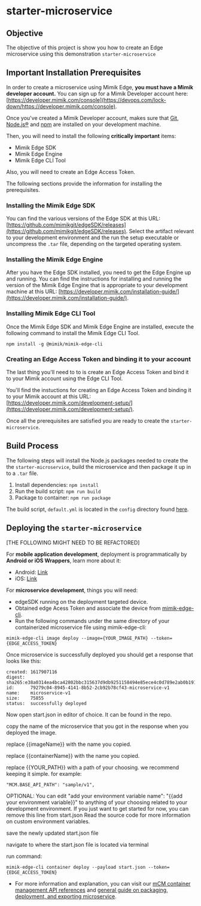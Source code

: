# starter-microservice

## Objective


The objective of this project is show you how to create an Edge microservice using this demonstration `starter-microservice`

## Important Installation Prerequisites


In order to create a microservice using Mimik Edge, **you must have a Mimik developer account.** You can sign up for a Mimik Developer account here: [https://developer.mimik.com/console](https://devops.com/lock-down/https://developer.mimik.com/console).

Once you've created a Mimik Developer account, makes sure that [Git](https://git-scm.com/), [Node.js®](https://docs.npmjs.com/downloading-and-installing-node-js-and-npm) and [npm](https://docs.npmjs.com/downloading-and-installing-node-js-and-npm) are installed on your development machine.

Then, you will need to install the following **critically important** items: 

* Mimik Edge SDK
* Mimik Edge Engine
* Mimik Edge CLI Tool

Also, you will need to create an Edge Access Token.

The following sections provide the information for installing the prerequisites.


### Installing the Mimik Edge SDK

You can find the various versions of the Edge SDK at this URL: [https://github.com/mimikgit/edgeSDK/releases](https://github.com/mimikgit/edgeSDK/releases). Select the artifact relevant to your development environment and the run the setup executable or uncompress the `.tar` file, depending on the targeted operating system.

### Installing the Mimik Edge Engine

After you have the Edge SDK installed, you need to get the Edge Engine up and running. You can find the instructions for installing and running the version of the Mimik Edge Engine that is appropriate to your development machine at this URL: [https://developer.mimik.com/installation-guide/](https://developer.mimik.com/installation-guide/).

### Installing Mimik Edge CLI Tool

Once the Mimik Edge SDK and Mimik Edge Engine are installed, execute the following command to install the Mimik Edge CLI Tool.

`npm install -g @mimik/mimik-edge-cli`

### Creating an Edge Access Token and binding it to your account

The last thing you'll need to to is create an Edge Access Token and bind it to your Mimik account using the Edge CLI Tool.

You'll find the instuctions for creating an Edge Access Token and binding it to your Mimik account at this URL:[https://developer.mimik.com/development-setup/](https://developer.mimik.com/development-setup/).

Once all the prerequisites are satisfied you are ready to create the `starter-microservice`.

## Build Process

The following steps will install the Node.js packages needed to create the the `starter-microservice`, build the microservice and then package it up in to a `.tar` file.

1. Install dependencies: `npm install`
2. Run the build script: `npm run build`
3. Package to container: `npm run package`

The build script, `default.yml` is located in the `config` directory found [here](./config/default.yml).

## Deploying the `starter-microservice`

[THE FOLLOWING MIGHT NEED TO BE REFACTORED]

For **mobile application development**, deployment is programmatically by **Android or iOS Wrappers**, learn more about it:

- Android: [Link](https://developer.mimik.com/edgemobileclient-android-wrapper/)
- iOS: [Link](https://developer.mimik.com/edgemobileclient-ios-wrapper/)

For **microservice development**, things you will need:

- edgeSDK running on the deployment targeted device.
- Obtained edge Acess Token and associate the device from [mimik-edge-cli](https://www.npmjs.com/package/@mimik/mimik-edge-cli).
- Run the following commands under the same directory of your containerized microservice file using mimik-edge-cli:

```
mimik-edge-cli image deploy --image={YOUR_IMAGE_PATH} --token={EDGE_ACCESS_TOKEN}
```

Once microservice is successfully deployed you should get a response that looks like this:

```
created: 1617907116
digest:  sha265:e38a0314ea4bca42802bbc315637d9db9251158494e85ece4c0d789e2ab0b191
id:      79279c04-8945-4141-8b52-2cb92b78cf43-microservice-v1
name:    microservice-v1
size:    75855
status:  successfully deployed
```

Now open start.json in editor of choice. It can be found in the repo.

copy the name of the microservice that you got in the response when you deployed the image.

replace {{imageName}} with the name you copied.

replace {{containerName}} with the name you copied.

replace {{YOUR_PATH}} with a path of your choosing. we recommend keeping it simple.
for example:

```
"MCM.BASE_API_PATH": "sample/v1",
```

OPTIONAL:
You can edit "add your environment variable name": "{{add your environment variable}}" to anything of your choosing related to your development environment. If you just want to get started for now, you can remove this line from start.json Read the source code for more information on custom environment variables.

save the newly updated start.json file

navigate to where the start.json file is located via terminal

run command:

```
mimik-edge-cli container deploy --payload start.json --token={EDGE_ACCESS_TOKEN}
```

- For more information and explanation, you can visit our [mCM container management API references](https://developer.mimik.com/edgeengine-mcm-api/) and [general guide on packaging, deployment, and exporting microservice](https://developer.mimik.com/building-edge-microservices/).
